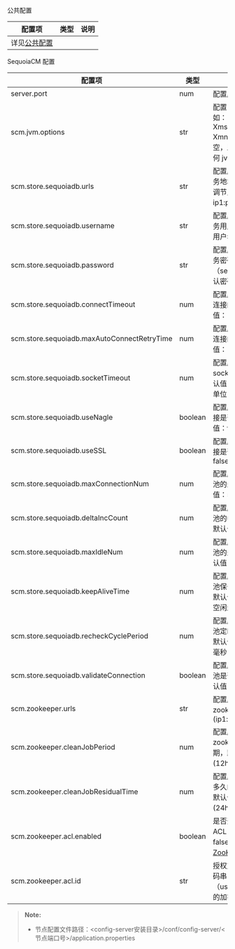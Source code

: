 

公共配置

|配置项| 类型| 说明|
|------|-----|-----|
|详见[公共配置][public_config]|||

SequoiaCM 配置

|配置项                     |类型   |说明                                    |
|---------------------------|-------|----------------------------------------|
|server.port|num|配置服务节点端口号|
|scm.jvm.options|str|配置 java jvm 参数，例如：-Xmx2048M -Xms2048M -Xmn1536M，默认为空，即启动节点不添加任何 jvm 参数|
|scm.store.sequoiadb.urls         |str    |配置服务节点的元数据服务地址（sequoiadb的协调节点地址列表：ip1:port2,ip2:port2）|
|scm.store.sequoiadb.username         |str    |配置服务节点的元数据服务用户名（sequoiadb的用户名），默认用户名为空|
|scm.store.sequoiadb.password     |str    |配置服务节点的元数据服务密码文件路径（sequoiadb的密码），默认密码为空|
|scm.store.sequoiadb.connectTimeout     |num    |配置服务节点与sdb建立连接的超时时长，默认值：10000，单位：毫秒|
|scm.store.sequoiadb.maxAutoConnectRetryTime|num    |配置服务节点与sdb建立连接的重试时长，默认值：15000，单位：毫秒|
|scm.store.sequoiadb.socketTimeout            |num    |配置服务节点与sdb的socket连接超时时长，默认值：0（不设置超时），单位：毫秒|
|scm.store.sequoiadb.useNagle                |boolean|配置服务节点与sdb的连接是否使用nagle，默认值：false            |
|scm.store.sequoiadb.useSSL                    |boolean|配置服务节点与sdb的连接是否使用ssl，默认值：false                |
|scm.store.sequoiadb.maxConnectionNum       |num    |配置服务节点的sdb连接池的最大连接数，默认值：500|
|scm.store.sequoiadb.deltaIncCount          |num    |配置服务节点的sdb连接池的每次增长的连接数，默认值：10|
|scm.store.sequoiadb.maxIdleNum             |num    |配置服务节点的sdb连接池的最大空闲连接数，默认值：10|
|scm.store.sequoiadb.keepAliveTime          |num    |配置服务节点的sdb连接池保留空闲连接的时长，默认值：60000（不清除空闲连接），单位：毫秒|
|scm.store.sequoiadb.recheckCyclePeriod     |num    |配置服务节点的sdb连接池定时清除连接的周期，默认值：30000，单位：毫秒|
|scm.store.sequoiadb.validateConnection     |boolean|配置服务节点的sdb连接池是否开启出池检查，默认值：true|
|scm.zookeeper.urls|str|配置服务节点的zookeeper服务地址(ip1:host1,ip2:host2)|
|scm.zookeeper.cleanJobPeriod|num|配置服务节点清理zookeeper无效节点的周期，默认值：43200000 (12h)，单位：毫秒|
|scm.zookeeper.cleanJobResidualTime|num|配置服务节点将清理残留多久的zookeeper节点，默认值：86400000 (24h)，单位：毫秒|
|scm.zookeeper.acl.enabled     | boolean  | 是否开启 ZooKeeper ACL 权限控制，默认值：false。详情请见：[ZooKeeper 安全性配置][zookeeper_sercurity]|
|scm.zookeeper.acl.id          | str   | 授权对象，填写用户名密码串（username:password）的加密文件路径|

> **Note:**
>
> * 节点配置文件路径：\<config-server安装目录\>/conf/config-server/\<节点端口号\>/application.properties

[public_config]:Maintainance/Node_Config/Readme.md
[zookeeper_sercurity]:Maintainance/Security/Security_Config/zookeeper.md